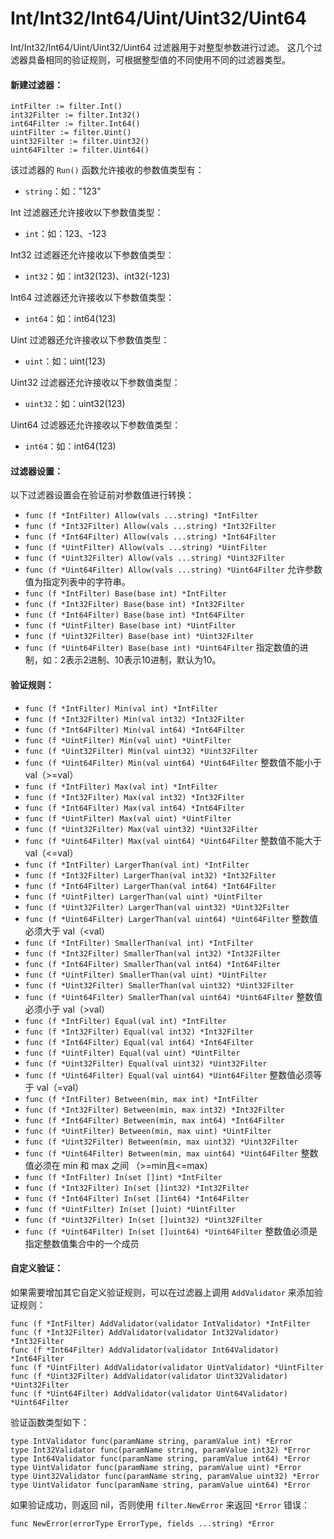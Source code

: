 Int/Int32/Int64/Uint/Uint32/Uint64
===============================

Int/Int32/Int64/Uint/Uint32/Uint64 过滤器用于对整型参数进行过滤。
这几个过滤器具备相同的验证规则，可根据整型值的不同使用不同的过滤器类型。

#### 新建过滤器：

	intFilter := filter.Int()
	int32Filter := filter.Int32()
	int64Filter := filter.Int64()
	uintFilter := filter.Uint()
	uint32Filter := filter.Uint32()
	uint64Filter := filter.Uint64()

该过滤器的 `Run()` 函数允许接收的参数值类型有：

 - `string`：如："123"

Int 过滤器还允许接收以下参数值类型：

 - `int`：如：123、-123

Int32 过滤器还允许接收以下参数值类型：

 - `int32`：如：int32(123)、int32(-123)

Int64 过滤器还允许接收以下参数值类型：

 - `int64`：如：int64(123)

Uint 过滤器还允许接收以下参数值类型：

 - `uint`：如：uint(123)

Uint32 过滤器还允许接收以下参数值类型：

 - `uint32`：如：uint32(123)

Uint64 过滤器还允许接收以下参数值类型：

 - `int64`：如：int64(123)

#### 过滤器设置：

以下过滤器设置会在验证前对参数值进行转换：

 - `func (f *IntFilter) Allow(vals ...string) *IntFilter`
 - `func (f *Int32Filter) Allow(vals ...string) *Int32Filter`
 - `func (f *Int64Filter) Allow(vals ...string) *Int64Filter`
 - `func (f *UintFilter) Allow(vals ...string) *UintFilter`
 - `func (f *Uint32Filter) Allow(vals ...string) *Uint32Filter`
 - `func (f *Uint64Filter) Allow(vals ...string) *Uint64Filter`
   允许参数值为指定列表中的字符串。
&nbsp;
 - `func (f *IntFilter) Base(base int) *IntFilter`
 - `func (f *Int32Filter) Base(base int) *Int32Filter`
 - `func (f *Int64Filter) Base(base int) *Int64Filter`
 - `func (f *UintFilter) Base(base int) *UintFilter`
 - `func (f *Uint32Filter) Base(base int) *Uint32Filter`
 - `func (f *Uint64Filter) Base(base int) *Uint64Filter`
   指定数值的进制，如：2表示2进制、10表示10进制，默认为10。

#### 验证规则：

 - `func (f *IntFilter) Min(val int) *IntFilter`
 - `func (f *Int32Filter) Min(val int32) *Int32Filter`
 - `func (f *Int64Filter) Min(val int64) *Int64Filter`
 - `func (f *UintFilter) Min(val uint) *UintFilter`
 - `func (f *Uint32Filter) Min(val uint32) *Uint32Filter`
 - `func (f *Uint64Filter) Min(val uint64) *Uint64Filter`
   整数值不能小于 val（&gt;=val）
&nbsp;
 - `func (f *IntFilter) Max(val int) *IntFilter`
 - `func (f *Int32Filter) Max(val int32) *Int32Filter`
 - `func (f *Int64Filter) Max(val int64) *Int64Filter`
 - `func (f *UintFilter) Max(val uint) *UintFilter`
 - `func (f *Uint32Filter) Max(val uint32) *Uint32Filter`
 - `func (f *Uint64Filter) Max(val uint64) *Uint64Filter`
   整数值不能大于 val（&lt;=val）
&nbsp;
 - `func (f *IntFilter) LargerThan(val int) *IntFilter`
 - `func (f *Int32Filter) LargerThan(val int32) *Int32Filter`
 - `func (f *Int64Filter) LargerThan(val int64) *Int64Filter`
 - `func (f *UintFilter) LargerThan(val uint) *UintFilter`
 - `func (f *Uint32Filter) LargerThan(val uint32) *Uint32Filter`
 - `func (f *Uint64Filter) LargerThan(val uint64) *Uint64Filter`
   整数值必须大于 val（&lt;val）
&nbsp;
 - `func (f *IntFilter) SmallerThan(val int) *IntFilter`
 - `func (f *Int32Filter) SmallerThan(val int32) *Int32Filter`
 - `func (f *Int64Filter) SmallerThan(val int64) *Int64Filter`
 - `func (f *UintFilter) SmallerThan(val uint) *UintFilter`
 - `func (f *Uint32Filter) SmallerThan(val uint32) *Uint32Filter`
 - `func (f *Uint64Filter) SmallerThan(val uint64) *Uint64Filter`
   整数值必须小于 val（&gt;val）
&nbsp;
 - `func (f *IntFilter) Equal(val int) *IntFilter`
 - `func (f *Int32Filter) Equal(val int32) *Int32Filter`
 - `func (f *Int64Filter) Equal(val int64) *Int64Filter`
 - `func (f *UintFilter) Equal(val uint) *UintFilter`
 - `func (f *Uint32Filter) Equal(val uint32) *Uint32Filter`
 - `func (f *Uint64Filter) Equal(val uint64) *Uint64Filter`
   整数值必须等于 val（=val）
&nbsp;
 - `func (f *IntFilter) Between(min, max int) *IntFilter`
 - `func (f *Int32Filter) Between(min, max int32) *Int32Filter`
 - `func (f *Int64Filter) Between(min, max int64) *Int64Filter`
 - `func (f *UintFilter) Between(min, max uint) *UintFilter`
 - `func (f *Uint32Filter) Between(min, max uint32) *Uint32Filter`
 - `func (f *Uint64Filter) Between(min, max uint64) *Uint64Filter`
   整数值必须在 min 和 max 之间 （&gt;=min且&lt;=max）
&nbsp;
 - `func (f *IntFilter) In(set []int) *IntFilter`
 - `func (f *Int32Filter) In(set []int32) *Int32Filter`
 - `func (f *Int64Filter) In(set []int64) *Int64Filter`
 - `func (f *UintFilter) In(set []uint) *UintFilter`
 - `func (f *Uint32Filter) In(set []uint32) *Uint32Filter`
 - `func (f *Uint64Filter) In(set []uint64) *Uint64Filter`
   整数值必须是指定整数值集合中的一个成员

#### 自定义验证：

如果需要增加其它自定义验证规则，可以在过滤器上调用 `AddValidator` 来添加验证规则：

	func (f *IntFilter) AddValidator(validator IntValidator) *IntFilter
	func (f *Int32Filter) AddValidator(validator Int32Validator) *Int32Filter
	func (f *Int64Filter) AddValidator(validator Int64Validator) *Int64Filter 
	func (f *UintFilter) AddValidator(validator UintValidator) *UintFilter 
	func (f *Uint32Filter) AddValidator(validator Uint32Validator) *Uint32Filter 
	func (f *Uint64Filter) AddValidator(validator Uint64Validator) *Uint64Filter 

验证函数类型如下：

	type IntValidator func(paramName string, paramValue int) *Error
	type Int32Validator func(paramName string, paramValue int32) *Error
	type Int64Validator func(paramName string, paramValue int64) *Error
	type UintValidator func(paramName string, paramValue uint) *Error
	type Uint32Validator func(paramName string, paramValue uint32) *Error
	type UintValidator func(paramName string, paramValue uint64) *Error

如果验证成功，则返回 nil，否则使用 `filter.NewError` 来返回 `*Error` 错误：

	func NewError(errorType ErrorType, fields ...string) *Error